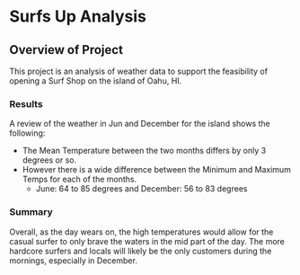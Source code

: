 # Surfs Up Analysis

## Overview of Project

This project is an analysis of weather data to support the feasibility of opening a Surf Shop on the island of Oahu, HI.

### Results
A review of the weather in Jun and December for the island shows the following:
- The Mean Temperature between the two months differs by only 3 degrees or so. 
- However there is a wide difference between the Minimum and Maximum Temps for each of the months.
	- June: 64 to 85 degrees and December: 56 to 83 degrees
### Summary
Overall, as the day wears on, the high temperatures would allow for the casual surfer to only brave the waters in the mid part of the day. The more hardcore surfers and locals will likely be the only customers during the mornings, especially in December.